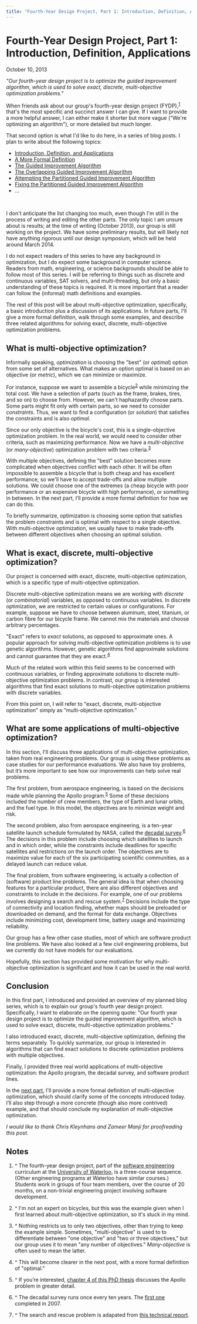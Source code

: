 ```yaml
---
title: "Fourth-Year Design Project, Part 1: Introduction, Definition, Applications"
---
```


Fourth-Year Design Project, Part 1: Introduction, Definition, Applications
==========================================================================

<div class='date'>October 10, 2013</div>

_"Our fourth-year design project is to optimize the guided improvement
algorithm, which is used to solve exact, discrete, multi-objective optimization
problems."_

When friends ask about our group's fourth-year design project
(FYDP),<sup><a href="#n1" id="t1">1</a></sup> that's the most specific and
succinct answer I can give. If I want to provide a more helpful answer, I can
either make it shorter but more vague ("We're optimizing an algorithm"), or more
detailed but much longer.

That second option is what I'd like to do here, in a series of blog posts.
I plan to write about the following topics:

* [Introduction, Definition, and Applications][fydp1]
* [A More Formal Definition][fydp2]
* [The Guided Improvement Algorithm][fydp3]
* [The Overlapping Guided Improvement Algorithm][fydp4]
* [Attempting the Partitioned Guided Improvement Algorithm][fydp5]
* [Fixing the Partitioned Guided Improvement Algorithm][fydp6]
* ...
<br/>

I don't anticipate the list changing too much, even though I'm still in the
process of writing and editing the other parts. The only topic I am unsure about
is results; at the time of writing (October 2013), our group is still working on
the project. We have some preliminary results, but will likely not have anything
rigorous until our design symposium, which will be held around March 2014.

I do not expect readers of this series to have any background in optimization,
but I do expect some background in computer science. Readers from math,
engineering, or science backgrounds should be able to follow most of this
series. I will be referring to things such as discrete and continuous variables,
SAT solvers, and multi-threading, but only a basic understanding of these topics
is required. It is more important that a reader can follow the (informal) math
definitions and examples.

The rest of this post will be about multi-objective optimization, specifically,
a basic introduction plus a discussion of its applications. In future parts,
I'll give a more formal definition, walk through some examples, and describe
three related algorithms for solving exact, discrete, multi-objective
optimization problems.

[fydp1]: fydp1.html
[fydp2]: fydp2.html
[fydp3]: fydp3.html
[fydp4]: fydp4.html
[fydp5]: fydp5.html
[fydp6]: fydp6.html


What is multi-objective optimization?
-------------------------------------

Informally speaking, _optimization_ is choosing the "best" (or _optimal_) option
from some set of alternatives. What makes an option optimal is based on an
objective (or _metric_), which we can minimize or maximize.

For instance, suppose we want to assemble a
bicycle<sup><a href="#n2" id="t2">2</a></sup> while minimizing the total cost.
We have a selection of parts (such as the frame, brakes, tires, and so on) to
choose from. However, we can't haphazardly choose parts. Some parts might fit
only with certain parts, so we need to consider _constraints_. Thus, we want to
find a configuration (or _solution_) that satisfies the constraints and is also
_optimal_.

Since our only objective is the bicycle's cost, this is a single-objective
optimization problem. In the real world, we would need to consider other
criteria, such as maximizing performance. Now we have a _multi-objective_ (or
_many-objective_) optimization problem with two
criteria.<sup><a href="#n3" id="t3">3</a></sup>

With multiple objectives, defining the "best" solution becomes more complicated
when objectives conflict with each other. It will be often impossible to
assemble a bicycle that is both cheap and has excellent performance, so we'll
have to accept trade-offs and allow multiple solutions. We could choose one of
the extremes (a cheap bicycle with poor performance or an expensive bicycle with
high performance), or something in between. In the next part, I’ll provide
a more formal definition for how we can do this.

To briefly summarize, optimization is choosing some option that satisfies the
problem constraints and is optimal with respect to a single objective. With
multi-objective optimization, we usually have to make trade-offs between
different objectives when choosing an optimal solution.


What is exact, discrete, multi-objective optimization?
------------------------------------------------------

Our project is concerned with exact, discrete, multi-objective optimization,
which is a specific type of multi-objective optimization.

Discrete multi-objective optimization means we are working with _discrete_ (or
_combinatorial_) variables, as opposed to continuous variables. In discrete
optimization, we are restricted to certain values or configurations. For
example, suppose we have to choose between aluminum, steel, titanium, or carbon
fibre for our bicycle frame. We cannot mix the materials and choose arbitrary
percentages.

"Exact" refers to _exact_ solutions, as opposed to approximate ones. A popular
approach for solving multi-objective optimization problems is to use genetic
algorithms. However, genetic algorithms find approximate solutions and cannot
guarantee that they are exact.<sup><a href="#n4" id="t4">4</a></sup>

Much of the related work within this field seems to be concerned with continuous
variables, or finding approximate solutions to discrete multi-objective
optimization problems. In contrast, our group is interested algorithms that find
exact solutions to multi-objective optimization problems with discrete
variables.

From this point on, I will refer to "exact, discrete, multi-objective
optimization" simply as “multi-objective optimization.”


What are some applications of multi-objective optimization?
-----------------------------------------------------------

In this section, I'll discuss three applications of multi-objective
optimization, taken from real engineering problems. Our group is using these
problems as case studies for our performance evaluations. We also have toy
problems, but it’s more important to see how our improvements can help solve
real problems.

The first problem, from aerospace engineering, is based on the decisions made
while planning the Apollo program.<sup><a href="#n5" id="t5">5</a></sup> Some of
these decisions included the number of crew members, the type of Earth and lunar
orbits, and the fuel type. In this model, the objectives are to minimize weight
and risk.

The second problem, also from aerospace engineering, is a ten-year satellite
launch schedule formulated by NASA, called the
[decadal survey][decadal].<sup><a href="#n6" id="t6">6</a></sup> The decisions
in this problem include choosing which satellites to launch and in which order,
while the constraints include deadlines for specific satellites and restrictions
on the launch order. The objectives are to maximize value for each of the six
participating scientific communities, as a delayed launch can reduce  value.

The final problem, from software engineering, is actually a collection of
(software) product line problems. The general idea is that when choosing
features for a particular product, there are also different objectives and
constraints to include in the decisions. For example, one of our problems
involves designing a search and rescue system.<sup><a href="#n7"
id="t7">7</a></sup> Decisions include the type of connectivity and location
finding, whether maps should be preloaded or downloaded on demand, and the
format for data exchange. Objectives include minimizing cost, development time,
battery usage and maximizing reliability.

Our group has a few other case studies, most of which are software product line
problems. We have also looked at a few civil engineering problems, but we
currently do not have models for our evaluations.

Hopefully, this section has provided some motivation for why multi-objective
optimization is significant and how it can be used in the real world.

[decadal]: https://web.archive.org/web/20130217173638/http://science.nasa.gov/earth-science/decadal-surveys/


Conclusion
----------

In this first part, I introduced and provided an overview of my planned blog
series, which is to explain our group's fourth year design project.
Specifically, I want to elaborate on the opening quote: "Our fourth year design
project is to optimize the guided improvement algorithm, which is used to solve
exact, discrete, multi-objective optimization problems."

I also introduced exact, discrete, multi-objective optimization, defining the
terms separately. To quickly summarize, our group is interested in algorithms
that can find exact solutions to discrete optimization problems with multiple
objectives.

Finally, I provided three real world applications of multi-objective
optimization: the Apollo program, the decadal survey, and software product
lines.

In the [next part][fydp2], I'll provide a more formal definition of
multi-objective optimization, which should clarify some of the concepts
introduced today. I’ll also step through a more concrete (though also more
contrived) example, and that should conclude my explanation of multi-objective
optimization.

_I would like to thank Chris Kleynhans and Zameer Manji for proofreading this
post._


Notes
-----

 1. <a style="text-decoration: none;" id="n1" href="#t1">^</a> The fourth-year
    design project, part of the [software engineering][se] curriculum at the
    [University of Waterloo][waterloo], is a three-course sequence. (Other
    engineering programs at Waterloo have similar courses.) Students work in
    groups of four team members, over the course of 20 months, on a non-trivial
    engineering project involving software development.

 2. <a style="text-decoration: none;" id="n2" href="#t2">^</a> I'm not an expert
    on bicycles, but this was the example given when I first learned about
    multi-objective optimization, so it's stuck in my mind.

 3. <a style="text-decoration: none;" id="n3" href="#t3">^</a> Nothing restricts
    us to only two objectives, other than trying to keep the example simple.
    Sometimes, "multi-objective" is used to to differentiate between "one
    objective" and "two or three objectives," but our group uses it to mean "any
    number of objectives." _Many-objective_ is often used to mean the latter.

 4. <a style="text-decoration: none;" id="n4" href="#t4">^</a> This will become
    clearer in the next post, with a more formal definition of "optimal."

 5. <a style="text-decoration: none;" id="n5" href="#t5">^</a> If you’re
    interested, [chapter 4 of this PhD thesis][apollo] discusses the Apollo
    problem in greater detail.

 6. <a style="text-decoration: none;" id="n6" href="#t6">^</a> The decadal
    survey runs once every ten years. The [first one][first_decadal] completed
    in 2007.

 7. <a style="text-decoration: none;" id="n7" href="#t7">^</a> The search and
    rescue problem is adapated from [this technical report][searchandrescue].

[se]: https://uwaterloo.ca/software-engineering/
[waterloo]: https://uwaterloo.ca/
[apollo]: https://dspace.mit.edu/handle/1721.1/42912
[first_decadal]: https://nap.nationalacademies.org/catalog/11820/earth-science-and-applications-from-space-national-imperatives-for-the
[searchandrescue]: https://mason.gmu.edu/~nesfaha2/Publications/GMU-CS-TR-2011-3.pdf
